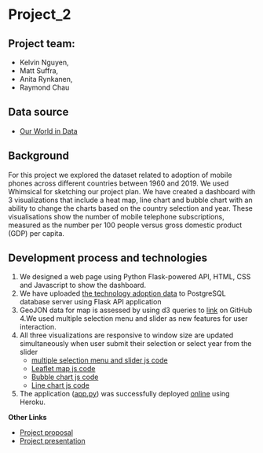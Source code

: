 # Project_2

## Project team: ##
* Kelvin Nguyen,
* Matt Suffra,
* Anita Rynkanen,
* Raymond Chau

## Data source ##
* [Our World in Data](https://ourworldindata.org/technology-adoption)


## Background ##
 
For this project we explored the dataset related to adoption of mobile phones across different countries between 1960 and 2019. We used Whimsical for sketching our project plan.
We have created a dashboard with 3 visualizations that include a heat map, line chart and bubble chart with an ability to change the charts based on the country selection and year. These visualisations show the number of mobile telephone subscriptions, measured as the number per 100 people versus gross domestic product (GDP) per capita.

## Development process and technologies ##

1. We designed a web page using Python Flask-powered API, HTML, CSS and Javascript to show the dashboard.
2. We have uploaded [the technology adoption data](technology/static/data/mobile-phone-subscriptions-vs-gdp-per-capita.csv) to PostgreSQL database server using Flask API application
3. GeoJON data for map is assessed by using d3 queries to [link](https://raw.githubusercontent.com/RealDreammaker/Project_2/main/technology/static/data/countries.geojson) on GitHub
4.We used multiple selection menu and slider as new features for user interaction. 
5. All three visualizations are responsive to window size are updated simultaneously when user submit their selection or select year from the slider
   - [multiple selection menu and slider js code](technology/static/js/filter.js) 
   - [Leaflet map js code](technology/static/js/leaflet.js)
   - [Bubble chart js code](technology/static/js/bubblecharts.js)
   - [Line chart js code](technology/static/js/linecharts.js) 
6. The application ([app.py](technology/app.py)) was successfully deployed [online](https://technologyadoption.herokuapp.com/) using Heroku. 

**Other Links**
* [Project proposal](https://docs.google.com/document/d/1WuXtjEu_4yP9bqrYKtSxezkih-kNpky11a9ftDdth68/edit)
* [Project presentation](https://www.canva.com/design/DAE7Zl4m7Hc/YRmcR02giW9PzyiMosw0zw/view?utm_content=DAE7Zl4m7Hc&utm_campaign=designshare&utm_medium=link&utm_source=publishsharelink)
